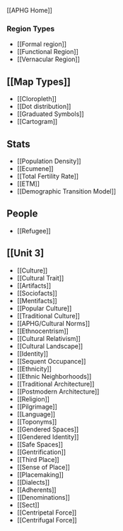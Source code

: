 [[APHG Home]]
### Region Types
 - [[Formal region]]
 - [[Functional Region]]
 - [[Vernacular Region]]
## [[Map Types]]
 - [[Cloropleth]]
 - [[Dot distribution]]
 - [[Graduated Symbols]]
 - [[Cartogram]]
## Stats 
 - [[Population Density]]
 - [[Ecumene]]
 - [[Total Fertility Rate]]
- [[ETM]]
- [[Demographic Transition Model]]
## People
- [[Refugee]]
## [[Unit 3] 
- [[Culture]]
- [[Cultural Trait]]
- [[Artifacts]]
- [[Sociofacts]]
- [[Mentifacts]]
- [[Popular Culture]]
- [[Traditional Culture]]
- [[APHG/Cultural Norms]]
- [[Ethnocentrism]]
- [[Cultural Relativism]]
- [[Cultural Landscape]]
- [[Identity]]
- [[Sequent Occupance]]
- [[Ethnicity]]
- [[Ethnic Neighborhoods]]
- [[Traditional Architecture]]
- [[Postmodern Architecture]]
- [[Religion]]
- [[Pilgrimage]]
- [[Language]]
- [[Toponyms]]
- [[Gendered Spaces]]
- [[Gendered Identity]]
- [[Safe Spaces]]
- [[Gentrification]]
- [[Third Place]]
- [[Sense of Place]]
- [[Placemaking]]
- [[Dialects]]
- [[Adherents]]
- [[Denominations]]
- [[Sect]]
- [[Centripetal Force]]
- [[Centrifugal Force]]
